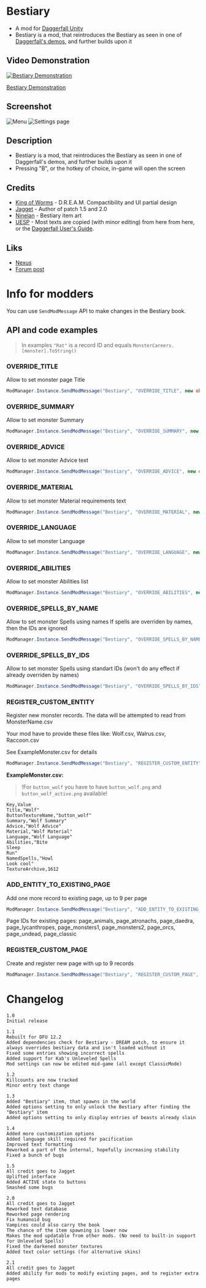# Bestiary

* A mod for [Daggerfall Unity](https://www.dfworkshop.net/)
* Bestiary is a mod, that reintroduces the Bestiary as seen in one of [Daggerfall's demos](https://archive.org/details/TheElderScrollsDaggerfall_1020), and further builds upon it

## Video Demonstration

[![Bestiary Demonstration](http://img.youtube.com/vi/bcpwmayP4M8/0.jpg)](http://www.youtube.com/watch?v=bcpwmayP4M8 "Bestiary Demonstration")

[Bestiary Demonstration](https://youtu.be/bcpwmayP4M8)

## Screenshot

![Menu](./Screenshot/1.png)
![Settings page](./Screenshot/3.png)

## Description

* Bestiary is a mod, that reintroduces the Bestiary as seen in one of Daggerfall's demos, and further builds upon it
* Pressing "B", or the hotkey of choice, in-game will open the screen

## Credits
* [King of Worms](https://forums.dfworkshop.net/memberlist.php?mode=viewprofile&u=684) - D.R.E.A.M. Compactibility and UI partial design
* [Jagget](https://github.com/Jagget) - Author of patch 1.5 and 2.0
* [Ninelan](https://forums.dfworkshop.net/memberlist.php?mode=viewprofile&u=3251) - Bestiary item art
* [UESP](https://docs.google.com/document/d/122w336Ty--AFYz5MhlRW5mJlu6L4x0NcCVyCbbY6l8Q/edit?usp=sharing) - Most texts are copied (with minor editing) from here from here, or the [Daggerfall User's Guide](https://en.uesp.net/wiki/Books:Daggerfall_User%27s_Guide).

## Liks

* [Nexus](https://www.nexusmods.com/daggerfallunity/mods/222)
* [Forum post](https://forums.dfworkshop.net/viewtopic.php?t=5036)

# Info for modders
You can use `SendModMessage` API to make changes in the Bestiary book.

## API and code examples

> In examples `"Rat"` is a record ID and equals `MonsterCareers.[monster].ToString()`

### OVERRIDE_TITLE
Allow to set monster page Title
```cs
ModManager.Instance.SendModMessage("Bestiary", "OVERRIDE_TITLE", new object[] { "Rat", "New Title" });
```

### OVERRIDE_SUMMARY
Allow to set monster Summary
```cs
ModManager.Instance.SendModMessage("Bestiary", "OVERRIDE_SUMMARY", new object[] { "Rat", "New summary text" });
```

### OVERRIDE_ADVICE
Allow to set monster Advice text
```cs
ModManager.Instance.SendModMessage("Bestiary", "OVERRIDE_ADVICE", new object[] { "Rat", "Always hit first!" });
```

### OVERRIDE_MATERIAL
Allow to set monster Material requirements text
```cs
ModManager.Instance.SendModMessage("Bestiary", "OVERRIDE_MATERIAL", new object[] { "Rat", "Use only gold weapon" });
```

### OVERRIDE_LANGUAGE
Allow to set monster Language
```cs
ModManager.Instance.SendModMessage("Bestiary", "OVERRIDE_LANGUAGE", new object[] { "Rat", "Sentinel dialect of Orcish" });
```

### OVERRIDE_ABILITIES
Allow to set monster Abilities list
```cs
ModManager.Instance.SendModMessage("Bestiary", "OVERRIDE_ABILITIES", new object[] { "Rat", new string[] { "Can swim", "Can jump", "Can run" } });
```

### OVERRIDE_SPELLS_BY_NAME
Allow to set monster Spells using names
If spells are overriden by names, then the IDs are ignored
```cs
ModManager.Instance.SendModMessage("Bestiary", "OVERRIDE_SPELLS_BY_NAME", new object[] { "Rat", new string[] { "Zipper", "Balina's poison", "Frost fist" } });
```

### OVERRIDE_SPELLS_BY_IDS
Allow to set monster Spells using standart IDs (won't do any effect if already overriden by names)
```cs
ModManager.Instance.SendModMessage("Bestiary", "OVERRIDE_SPELLS_BY_IDS", new object[] { "Rat", new int[] { 11, 23, 13, 8 } });
```

### REGISTER_CUSTOM_ENTITY

Register new monster records. The data will be attempted to read from MonsterName.csv

Your mod have to provide these files like: Wolf.csv, Walrus.csv, Raccoon.csv

See ExampleMonster.csv for details

```cs
ModManager.Instance.SendModMessage("Bestiary", "REGISTER_CUSTOM_ENTITY", new object[] { "Wolf", "Walrus", "Raccoon" });
```

**ExampleMonster.csv:**

> !For `button_wolf` you have to have `button_wolf.png` and `button_wolf_active.png` available!

```csv
Key,Value
Title,"Wolf"
ButtonTextureName,"button_wolf"
Summary,"Wolf Summary"
Advice,"Wolf Advice"
Material,"Wolf Material"
Language,"Wolf Language"
Abilities,"Bite
Sleep
Run"
NamedSpells,"Howl
Look cool"
TextureArchive,1612
```

### ADD_ENTITY_TO_EXISTING_PAGE
Add one more record to existing page, up to 9 per page
```cs
ModManager.Instance.SendModMessage("Bestiary", "ADD_ENTITY_TO_EXISTING_PAGE", new object[] { "page_animals", "Wolf" });
```

Page IDs for existing pages: page_animals, page_atronachs, page_daedra, page_lycanthropes, page_monsters1, page_monsters2, page_orcs, page_undead, page_classic

### REGISTER_CUSTOM_PAGE
Create and register new page with up to 9 records
```cs
ModManager.Instance.SendModMessage("Bestiary", "REGISTER_CUSTOM_PAGE", new object[] { "Page Title", "Page summary", new string[] { "Cockroach", "Walrus", "Raccoon" } });
```

# Changelog
```
1.0
Initial release

1.1
Rebuilt for DFU 12.2
Added dependencies check for Bestiary - DREAM patch, to ensure it always overrides bestiary data and isn't loaded without it
Fixed some entries showing incorrect spells
Added support for Kab's Unleveled Spells
Mod settings can now be edited mid-game (all except ClassicMode)

1.2
Killcounts are now tracked
Minor entry text change

1.3
Added "Bestiary" item, that spawns in the world
Added options setting to only unlock the Bestiary after finding the "Bestiary" item
Added options setting to only display entries of beasts already slain

1.4
Added more customization options
Added language skill required for pacification
Improved text formatting
Reworked a part of the internal, hopefully increasing stability
Fixed a bunch of bugs

1.5
All credit goes to Jagget
Uplifted interface
Added ACTIVE state to buttons
Smashed some bugs

2.0
All credit goes to Jagget
Reworked text database
Reworked page rendering
Fix humanoid bug
Vampires could also carry the book
The chance of the item spawning is lower now
Makes the mod updatable from other mods. (No need to built-in support for Unleveled Spells)
Fixed the darkened monster textures
Added text color settings (for alternative skins)

2.1
All credit goes to Jagget
Added ability for mods to modify existing pages, and to register extra pages 
```
